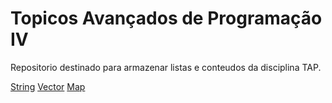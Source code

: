 Topicos Avançados de Programação IV
===================================
Repositorio destinado para armazenar listas e conteudos da disciplina TAP.

[String](https://github.com/gabrielgoliveira/tap/blob/master/tecnicas/string.cpp)
[Vector](https://github.com/gabrielgoliveira/tap/blob/master/tecnicas/vector.cpp)
[Map](https://github.com/gabrielgoliveira/tap/blob/master/tecnicas/map.cpp)
